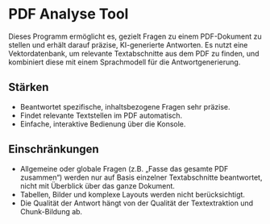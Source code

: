 # PDF Analyse Tool

Dieses Programm ermöglicht es, gezielt Fragen zu einem PDF-Dokument zu stellen und erhält darauf präzise, KI-generierte Antworten. Es nutzt eine Vektordatenbank, um relevante Textabschnitte aus dem PDF zu finden, und kombiniert diese mit einem Sprachmodell für die Antwortgenerierung.

## Stärken

- Beantwortet spezifische, inhaltsbezogene Fragen sehr präzise.
- Findet relevante Textstellen im PDF automatisch.
- Einfache, interaktive Bedienung über die Konsole.

## Einschränkungen

- Allgemeine oder globale Fragen (z.B. „Fasse das gesamte PDF zusammen“) werden nur auf Basis einzelner Textabschnitte beantwortet, nicht mit Überblick über das ganze Dokument.
- Tabellen, Bilder und komplexe Layouts werden nicht berücksichtigt.
- Die Qualität der Antwort hängt von der Qualität der Textextraktion und Chunk-Bildung ab.